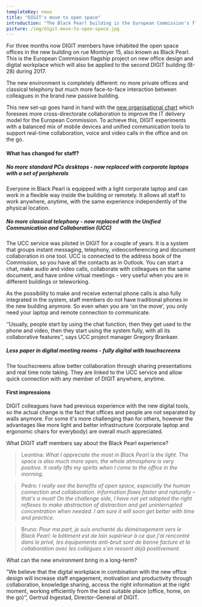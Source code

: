 ```yaml
---
templateKey: news
title: "DIGIT's move to open space"
introduction: "The Black Pearl building is the European Commission's flagship project on new office design and digital workplace. The new environment is completely different: no more private offices and classical telephony but much more face-to-face interaction between colleagues in the brand new passive building. What has changed for DIGIT staff who moved there recently?"
picture: /img/digit-move-to-open-space.jpg
---
```


For three months now DIGIT members have inhabited the open space offices in the new building on rue Montoyer 15, also known as Black Pearl. This is the European Commission flagship project on new office design and digital workplace which will also be applied to the second DIGIT building (B-28) during 2017.

The new environment is completely different: no more private offices and classical telephony but much more face-to-face interaction between colleagues in the brand new passive building.

This new set-up goes hand in hand with the [new organisational chart](https://ec.europa.eu/info/sites/info/files/organisation-chart-digit_en.pdf) which foresees more cross-directorate collaboration to improve the IT delivery model for the European Commission. To achieve this, DIGIT experiments with a balanced mix of mobile devices and unified communication tools to support real-time collaboration, voice and video calls in the office and on the go.

#### What has changed for staff?

##### No more standard PCs desktops - now replaced with corporate laptops with a set of peripherals

Everyone in Black Pearl is equipped with a light corporate laptop and can work in a flexible way inside the building or remotely. It allows all staff to work anywhere, anytime, with the same experience independently of the physical location.

##### No more classical telephony - now replaced with the Unified Communication and Collaboration (UCC)

The UCC service was piloted in DIGIT for a couple of years. It is a system that groups instant messaging, telephony, videoconferencing and document collaboration in one tool. UCC is connected to the address book of the Commission, so you have all the contacts as in Outlook. You can start a chat, make audio and video calls, collaborate with colleagues on the same document, and have online virtual meetings - very useful when you are in different buildings or teleworking.

As the possibility to make and receive external phone calls is also fully integrated in the system, staff members do not have traditional phones in the new building anymore. So even when you are 'on the move', you only need your laptop and remote connection to communicate.

‘’Usually, people start by using the chat function, then they get used to the phone and video, then they start using the system fully, with all its collaborative features’’, says UCC project manager Gregory Brankaer.

##### Less paper in digital meeting rooms - fully digital with touchscreens

The touchscreens allow better collaboration through sharing presentations and real time note taking. They are linked to the UCC service and allow quick connection with any member of DIGIT anywhere, anytime.

#### First impressions

DIGIT colleagues have had previous experience with the new digital tools, so the actual change is the fact that offices and people are not separated by walls anymore. For some it's more challenging than for others, however the advantages like more light and better infrastructure (corporate laptop and ergonomic chairs for everybody) are overall much appreciated.

What DIGIT staff members say about the Black Pearl experience?

> Leontina: _What I appreciate the most in Black Pearl is the light. The space is also much more open, the whole atmosphere is very positive. It really lifts my spirits when I come to the office in the morning._

> Pedro: _I really see the benefits of open space, especially the human connection and collaboration. Information flows faster and naturally – that's a must! On the challenge side, I have not yet adopted the right reflexes to make abstraction of distraction and get uninterrupted concentration when needed. I am sure it will soon get better with time and practice._

> Bruno: _Pour ma part, je suis enchanté du déménagement vers le Black Pearl: le bâtiment est de loin supérieur à ce que j'ai rencontré dans le privé, les équipements anti-bruit sont de bonne facture et la collaboration avec les collègues s'en ressent déjà positivement._

What can the new environment bring in a long-term?

”We believe that the digital workplace in combination with the new office design will increase staff engagement, motivation and productivity through collaboration, knowledge sharing, access the right information at the right moment, working efficiently from the best suitable place (office, home, on the go)’’, Gertrud Ingestad, Director-General of DIGIT.
